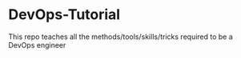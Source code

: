 # DevOps-Tutorial
This repo teaches all the methods/tools/skills/tricks required to be a DevOps engineer
